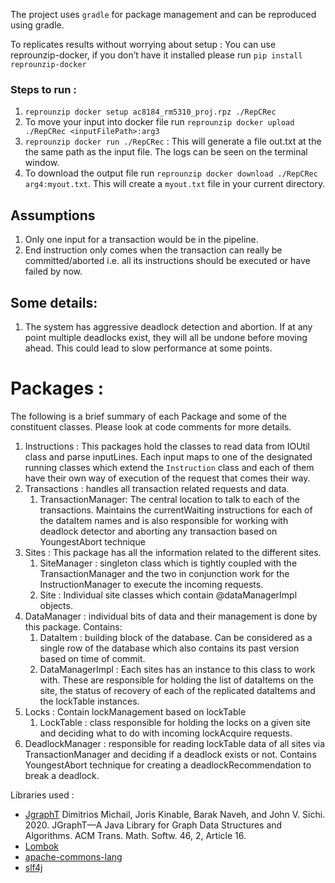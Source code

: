 The project uses `gradle` for package management and can be reproduced using gradle. 

To replicates results without worrying about setup :
You can use reprounzip-docker, if you don’t have it installed please run
`pip install reprounzip-docker`

### Steps to run :
1. `reprounzip docker setup ac8184_rm5310_proj.rpz ./RepCRec`
2. To move your input into docker file run `reprounzip docker upload ./RepCRec <inputFilePath>:arg3`
3. `reprounzip docker run ./RepCRec` : This will generate a file out.txt at the the same path as the input file. The logs can be seen on the terminal window.
4. To download the output file run `reprounzip docker download ./RepCRec arg4:myout.txt`. This will create a `myout.txt` file in your current directory.

## Assumptions
1. Only one input for a transaction would be in the pipeline.
2. End instruction only comes when the transaction can really be committed/aborted i.e. all its instructions should be executed or have failed by now.

## Some details:
1. The system has aggressive deadlock detection and abortion. If at any point multiple deadlocks exist, they will all be undone before moving ahead. This could lead to slow performance at some points.

# Packages :
The following is a brief summary of each Package and some of the constituent classes. Please look at code comments for more details.

1.  Instructions : This packages hold the classes to read data from IOUtil class and parse inputLines. Each input maps to one of the designated running classes which extend the `Instruction` class and each of them have their own way of execution of the request that comes their way.
2. Transactions : handles all transaction related requests and data.
	1. TransactionManager:  The central location to talk to each of the transactions. Maintains the currentWaiting instructions for each of the dataItem names and is also responsible for working with deadlock detector and aborting any transaction based on YoungestAbort technique
3. Sites : This package has all the information related to the different sites.
	1. SiteManager : singleton class which is tightly coupled with the TransactionManager and the two in conjunction work for the InstructionManager to execute the incoming requests.
	2. Site : Individual site classes which contain @dataManagerImpl objects.
4. DataManager : individual bits of data and their management is done by this package. Contains:
	1. DataItem : building block of the database. Can be considered as a single row of the database which also contains its past version based on time of commit.
	2. DataManagerImpl : Each sites has an instance to this class to work with. These are responsible for holding the list of dataItems on the site, the status of recovery of each of the replicated dataItems and the lockTable instances.
5. Locks : Contain lockManagement based on lockTable
	1. LockTable : class responsible for holding the locks on a given site and deciding what to do with incoming lockAcquire requests.
6. DeadlockManager : responsible for reading lockTable data of all sites via TransactionManager and deciding if a deadlock exists or not. Contains YoungestAbort technique for creating a deadlockRecommendation to break a deadlock.


Libraries used :
* [JgraphT](https://github.com/jgrapht/jgrapht) Dimitrios Michail, Joris Kinable, Barak Naveh, and John V. Sichi. 2020. JGraphT—A Java Library for Graph Data Structures and Algorithms. ACM Trans. Math. Softw. 46, 2, Article 16.  
*  [Lombok](https://github.com/rzwitserloot/lombok)  
* [apache-commons-lang](https://commons.apache.org/proper/commons-lang/)  
* [slf4j](http://www.slf4j.org/)  